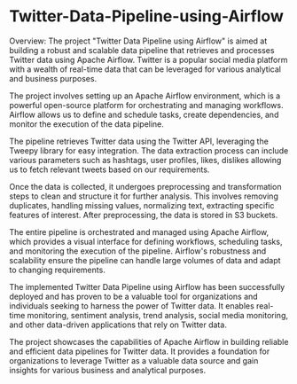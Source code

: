 # Twitter-Data-Pipeline-using-Airflow
Overview: The project "Twitter Data Pipeline using Airflow" is aimed at building a robust and scalable data pipeline that retrieves and processes Twitter data using Apache Airflow. Twitter is a popular social media platform with a wealth of real-time data that can be leveraged for various analytical and business purposes.

The project involves setting up an Apache Airflow environment, which is a powerful open-source platform for orchestrating and managing workflows. Airflow allows us to define and schedule tasks, create dependencies, and monitor the execution of the data pipeline.

The pipeline retrieves Twitter data using the Twitter API, leveraging the Tweepy library for easy integration. The data extraction process can include various parameters such as hashtags, user profiles, likes, dislikes allowing us to fetch relevant tweets based on our requirements.

Once the data is collected, it undergoes preprocessing and transformation steps to clean and structure it for further analysis. This involves removing duplicates, handling missing values, normalizing text, extracting specific features of interest. After preprocessing, the data is stored in S3 buckets.

The entire pipeline is orchestrated and managed using Apache Airflow, which provides a visual interface for defining workflows, scheduling tasks, and monitoring the execution of the pipeline. Airflow's robustness and scalability ensure the pipeline can handle large volumes of data and adapt to changing requirements.

The implemented Twitter Data Pipeline using Airflow has been successfully deployed and has proven to be a valuable tool for organizations and individuals seeking to harness the power of Twitter data. It enables real-time monitoring, sentiment analysis, trend analysis, social media monitoring, and other data-driven applications that rely on Twitter data.

The project showcases the capabilities of Apache Airflow in building reliable and efficient data pipelines for Twitter data. It provides a foundation for organizations to leverage Twitter as a valuable data source and gain insights for various business and analytical purposes.
